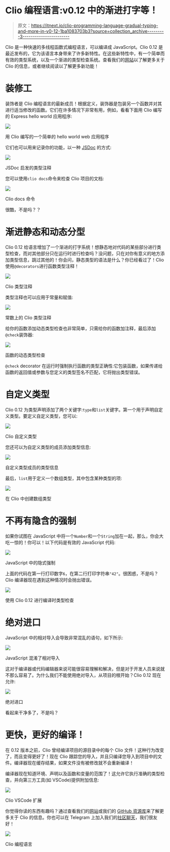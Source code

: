 # Clio 编程语言:v0.12 中的渐进打字等！

> 原文：<https://itnext.io/clio-programming-language-gradual-typing-and-more-in-v0-12-1ba1083703b3?source=collection_archive---------3----------------------->

Clio 是一种快速的多线程函数式编程语言，可以编译成 JavaScript。Clio 0.12 是最近发布的，它为该语言本身带来了许多新特性。在这些新特性中，有一个简单而有效的类型系统，以及一个渐进的类型检查系统。查看我们的[网站](https://clio-lang.org/)以了解更多关于 Clio 的信息，或者继续阅读以了解更多新功能！

# 装修工

装饰者是 Clio 编程语言的最新成员！根据定义，装饰器是包装另一个函数并对其进行适当修改的函数。它们在许多情况下非常有用，例如，看看下面用 Clio 编写的 Express hello world 应用程序:

![](img/5e09ae91b05241c578b6c6d7462d324c.png)

用 Clio 编写的一个简单的 hello world web 应用程序

它们也可以用来记录你的功能，以一种 [JSDoc](https://jsdoc.app/) 的方式:

![](img/3ba021e264b27bd2094f58408b845f8a.png)

JSDoc 启发的类型注释

您可以使用`clio docs`命令来检查 Clio 项目的文档:

![](img/2a12058afa0daf1c23bd4f11c9cca9aa.png)

Clio docs 命令

很酷，不是吗？？

# 渐进静态和动态分型

Clio 0.12 给语言增加了一个渐进的打字系统！想静态地对代码的某些部分进行类型检查，而对其他部分只在运行时进行检查吗？没问题，只在对你有意义的地方添加类型信息，跳过其他的！你会问，静态类型的语法是什么？你已经看过了！Clio 使用`@decorators`进行函数类型注释！

![](img/19cc1ec4628df5d0d107a3cab0757470.png)

Clio 类型注释

类型注释也可以应用于常量和赋值:

![](img/486a5964d3ca6250ada02f66a51c834c.png)

常数上的 Clio 类型注释

给你的函数添加动态类型检查也非常简单，只需给你的函数加注释，最后添加`@check`装饰器:

![](img/141fcd948bc44fc79f8607e707bec3b8.png)

函数的动态类型检查

`@check` decorator 在运行时强制执行函数的类型正确性:它包装函数，如果传递给函数的返回值或参数与您定义的类型签名不匹配，它将抛出类型错误。

# 自定义类型

Clio 0.12 为类型声明添加了两个关键字:`type`和`list`关键字。第一个用于声明自定义类型。要定义自定义类型，您可以:

![](img/a85a43bdadcf53c150403e92f98f1981.png)

Clio 自定义类型

您还可以为自定义类型的成员添加类型信息:

![](img/5d08c387e6d07b9c2507939b728d58c1.png)

自定义类型成员的类型信息

最后，`list`用于定义一个数组类型，其中包含某种类型的项:

![](img/0b2053895a27e6da98e73887b0ee4ed0.png)

在 Clio 中创建数组类型

# 不再有隐含的强制

如果你试图在 JavaScript 中将一个`Number`和一个`String`加在一起，那么，你会大吃一惊的！你可以！以下代码是有效的 JavaScript 代码:

![](img/2435d173085b6947f6cd475e5c8eb4a9.png)

JavaScript 中的隐式强制

上面的代码在第一行打印数字`6`，在第二行打印字符串`"42"`。很困惑，不是吗？Clio 编译器现在遇到这种情况时会抛出错误。

![](img/c956ba271d275e0b0d6207e40e53386c.png)

使用 Clio 0.12 进行编译时类型检查

# 绝对进口

JavaScript 中的相对导入会导致非常混乱的语句，如下所示:

![](img/ec85a6dbb2e60fde550ff32c6503d027.png)

JavaScript 混淆了相对导入

这对于编译器或代码编辑器来说可能很容易理解和解决，但是对于开发人员来说就不那么容易了。为什么我们不能使用绝对导入，从项目的根开始？Clio 0.12 现在允许:

![](img/d9084b811f9b779a2a3aeabbd403038f.png)

绝对进口

看起来干净多了，不是吗？

# 更快，更好的编译！

在 0.12 版本之前，Clio 曾经编译项目的源目录中的每个 Clio 文件！这种行为改变了，而且变得更好了！现在 Clio 跟踪您的导入，并且只编译您导入到项目中的文件。编译器现在缓存结果，如果文件没有被修改就不会重新编译！

编译器现在知道环境、声明以及函数和变量的范围了！这允许它执行准确的类型检查，并向第三方工具(如 VSCode)提供附加信息:

![](img/a2d8ec13468ddaf1736da4dbba594686.png)

Clio VSCode 扩展

你觉得你读的东西有趣吗？通过查看我们的[网站](https://clio-lang.org/)或我们的 [GitHub 资源库](https://github.com/clio-lang/clio)来了解更多关于 Clio 的信息。你也可以在 Telegram 上加入我们的[社区聊天](https://t.me/clio_lang)，我们很友好！

![](img/6034fb6460541cf04cc73b8d449a420d.png)

Clio 编程语言